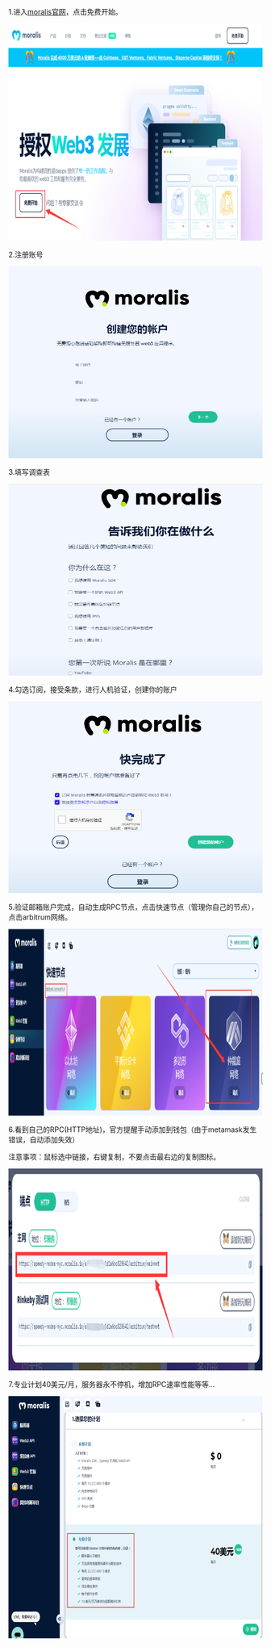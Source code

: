 1.进入[moralis官网](https://moralis.io/)，点击免费开始。
<p align="center">
  <img width="780" height="430" src= "../img/moralis/moralis_1.png" />
</p>
2.注册账号
<p align="center">
  <img width="630" height="380" src= "../img/moralis/moralis_2.png" />
</p>
3.填写调查表
<p align="center">
  <img width="630" height="380" src= "../img/moralis/moralis_3.png" />
</p>
4.勾选订阅，接受条款，进行人机验证，创建你的账户
<p align="center">
  <img width="580" height="380" src= "../img/moralis/moralis_4.png" />
</p>
5.验证邮箱账户完成，自动生成RPC节点，点击快速节点（管理你自己的节点），点击arbitrum网络。
<p align="center">
  <img width="680" height="370" src= "../img/moralis/moralis_5.png" />
</p>
6.看到自己的RPC(HTTP地址)，官方提醒手动添加到钱包（由于metamask发生错误，自动添加失效）

注意事项：鼠标选中链接，右键复制，不要点击最右边的复制图标。
<p align="center">
  <img width="600" height="400" src= "../img/moralis/moralis_6.png" />
</p>
7.专业计划40美元/月，服务器永不停机，增加RPC速率性能等等...
<p align="center">
  <img width="780" height="480" src= "../img/moralis/moralis_7.png" />
</p>